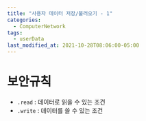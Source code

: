 ```yaml
---
title: "사용자 데이터 저장/불러오기 - 1"
categories:
  - ComputerNetwork
tags:
  - userData
last_modified_at: 2021-10-28T08:06:00-05:00
---
```

# 보안규칙
- `.read` : 데이터로 읽을 수 있는 조건
- `.write` : 데이터를 쓸 수 있는 조건
